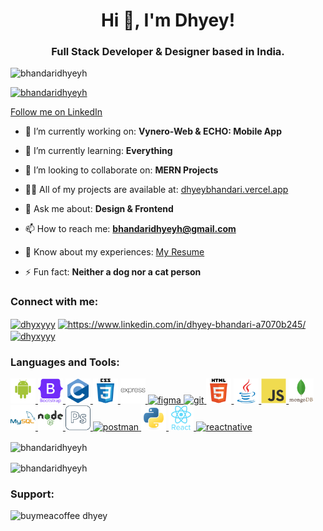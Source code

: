 <h1 align="center">Hi 👋, I'm Dhyey!</h1>
<h3 align="center">Full Stack Developer & Designer based in India.</h3>

<p align="left"> <img src="https://komarev.com/ghpvc/?username=bhandaridhyeyh&label=Profile%20views&color=0e75b6&style=flat" alt="bhandaridhyeyh" /> </p>

<p align="left"> <a href="https://github.com/ryo-ma/github-profile-trophy"><img src="https://github-profile-trophy.vercel.app/?username=bhandaridhyeyh" alt="bhandaridhyeyh" /></a> </p>

<p align="left"> <a href="https://www.linkedin.com/in/dhyey-bhandari-a7070b245" target="blank">Follow me on LinkedIn</a> </p>

- 🔭 I’m currently working on: **Vynero-Web & ECHO: Mobile App**

- 🌱 I’m currently learning: **Everything**

- 👯 I’m looking to collaborate on: **MERN Projects**

- 👨‍💻 All of my projects are available at: <a href="https://dhyeybhandari.vercel.app">dhyeybhandari.vercel.app</a>

- 💬 Ask me about: **Design & Frontend**

- 📫 How to reach me: **bhandaridhyeyh@gmail.com**

- 📄 Know about my experiences: <a href="https://drive.google.com/file/d/158w1opfWz8rXm4pBbXZj17mq5WatcytC/view">My Resume</a>

- ⚡ Fun fact: **Neither a dog nor a cat person**

<h3 align="left">Connect with me:</h3>
<p align="left">
<a href="https://twitter.com/dhyxyyy" target="blank"><img align="center" src="https://raw.githubusercontent.com/rahuldkjain/github-profile-readme-generator/master/src/images/icons/Social/twitter.svg" alt="dhyxyyy" height="30" width="40" /></a>
<a href="https://linkedin.com/in/https://www.linkedin.com/in/dhyey-bhandari-a7070b245/" target="blank"><img align="center" src="https://raw.githubusercontent.com/rahuldkjain/github-profile-readme-generator/master/src/images/icons/Social/linked-in-alt.svg" alt="https://www.linkedin.com/in/dhyey-bhandari-a7070b245/" height="30" width="40" /></a>
<a href="https://instagram.com/dhyxyyy" target="blank"><img align="center" src="https://raw.githubusercontent.com/rahuldkjain/github-profile-readme-generator/master/src/images/icons/Social/instagram.svg" alt="dhyxyyy" height="30" width="40" /></a>
</p>

<h3 align="left">Languages and Tools:</h3>
<p align="left"> <a href="https://developer.android.com" target="_blank" rel="noreferrer"> <img src="https://raw.githubusercontent.com/devicons/devicon/master/icons/android/android-original-wordmark.svg" alt="android" width="40" height="40"/> </a> <a href="https://getbootstrap.com" target="_blank" rel="noreferrer"> <img src="https://raw.githubusercontent.com/devicons/devicon/master/icons/bootstrap/bootstrap-plain-wordmark.svg" alt="bootstrap" width="40" height="40"/> </a> <a href="https://www.cprogramming.com/" target="_blank" rel="noreferrer"> <img src="https://raw.githubusercontent.com/devicons/devicon/master/icons/c/c-original.svg" alt="c" width="40" height="40"/> </a> <a href="https://www.w3schools.com/css/" target="_blank" rel="noreferrer"> <img src="https://raw.githubusercontent.com/devicons/devicon/master/icons/css3/css3-original-wordmark.svg" alt="css3" width="40" height="40"/> </a> <a href="https://expressjs.com" target="_blank" rel="noreferrer"> <img src="https://raw.githubusercontent.com/devicons/devicon/master/icons/express/express-original-wordmark.svg" alt="express" width="40" height="40"/> </a> <a href="https://www.figma.com/" target="_blank" rel="noreferrer"> <img src="https://www.vectorlogo.zone/logos/figma/figma-icon.svg" alt="figma" width="40" height="40"/> </a> <a href="https://git-scm.com/" target="_blank" rel="noreferrer"> <img src="https://www.vectorlogo.zone/logos/git-scm/git-scm-icon.svg" alt="git" width="40" height="40"/> </a> <a href="https://www.w3.org/html/" target="_blank" rel="noreferrer"> <img src="https://raw.githubusercontent.com/devicons/devicon/master/icons/html5/html5-original-wordmark.svg" alt="html5" width="40" height="40"/> </a> <a href="https://www.java.com" target="_blank" rel="noreferrer"> <img src="https://raw.githubusercontent.com/devicons/devicon/master/icons/java/java-original.svg" alt="java" width="40" height="40"/> </a> <a href="https://developer.mozilla.org/en-US/docs/Web/JavaScript" target="_blank" rel="noreferrer"> <img src="https://raw.githubusercontent.com/devicons/devicon/master/icons/javascript/javascript-original.svg" alt="javascript" width="40" height="40"/> </a> <a href="https://www.mongodb.com/" target="_blank" rel="noreferrer"> <img src="https://raw.githubusercontent.com/devicons/devicon/master/icons/mongodb/mongodb-original-wordmark.svg" alt="mongodb" width="40" height="40"/> </a> <a href="https://www.mysql.com/" target="_blank" rel="noreferrer"> <img src="https://raw.githubusercontent.com/devicons/devicon/master/icons/mysql/mysql-original-wordmark.svg" alt="mysql" width="40" height="40"/> </a> <a href="https://nodejs.org" target="_blank" rel="noreferrer"> <img src="https://raw.githubusercontent.com/devicons/devicon/master/icons/nodejs/nodejs-original-wordmark.svg" alt="nodejs" width="40" height="40"/> </a> <a href="https://www.photoshop.com/en" target="_blank" rel="noreferrer"> <img src="https://raw.githubusercontent.com/devicons/devicon/master/icons/photoshop/photoshop-line.svg" alt="photoshop" width="40" height="40"/> </a> <a href="https://postman.com" target="_blank" rel="noreferrer"> <img src="https://www.vectorlogo.zone/logos/getpostman/getpostman-icon.svg" alt="postman" width="40" height="40"/> </a> <a href="https://www.python.org" target="_blank" rel="noreferrer"> <img src="https://raw.githubusercontent.com/devicons/devicon/master/icons/python/python-original.svg" alt="python" width="40" height="40"/> </a> <a href="https://reactjs.org/" target="_blank" rel="noreferrer"> <img src="https://raw.githubusercontent.com/devicons/devicon/master/icons/react/react-original-wordmark.svg" alt="react" width="40" height="40"/> </a> <a href="https://reactnative.dev/" target="_blank" rel="noreferrer"> <img src="https://reactnative.dev/img/header_logo.svg" alt="reactnative" width="40" height="40"/> </a> </p>

<p><img align="center" src="https://github-readme-stats.vercel.app/api?username=bhandaridhyeyh&show_icons=true&locale=en" alt="bhandaridhyeyh" /></p>

<p><img align="center" src="https://github-readme-streak-stats.herokuapp.com/?user=bhandaridhyeyh&" alt="bhandaridhyeyh" /></p>


<h3 align="left">Support:</h3>
<p><a href="https://www.buymeacoffee.com/dhyey"> <img align="left" src="https://cdn.buymeacoffee.com/buttons/v2/default-yellow.png" height="50" width="210" alt="buymeacoffee dhyey" /></a></p><br><br>
